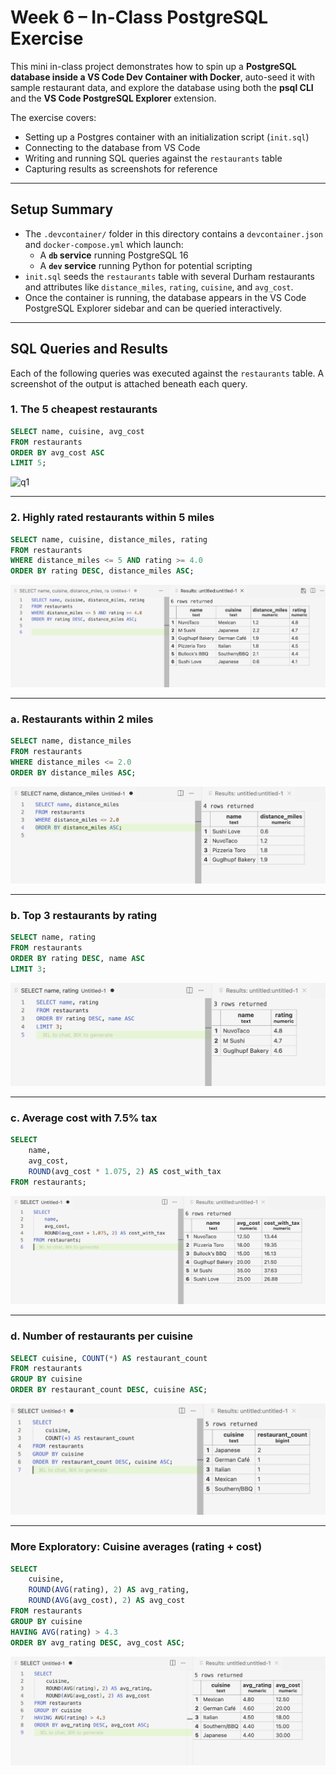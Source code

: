 # Week 6 – In-Class PostgreSQL Exercise

This mini in-class project demonstrates how to spin up a **PostgreSQL database inside a VS Code Dev Container with Docker**, auto-seed it with sample restaurant data, and explore the database using both the **psql CLI** and the **VS Code PostgreSQL Explorer** extension.  

The exercise covers:
- Setting up a Postgres container with an initialization script (`init.sql`)
- Connecting to the database from VS Code
- Writing and running SQL queries against the `restaurants` table
- Capturing results as screenshots for reference

---

## Setup Summary
- The `.devcontainer/` folder in this directory contains a `devcontainer.json` and `docker-compose.yml` which launch:
  - A **`db` service** running PostgreSQL 16
  - A **`dev` service** running Python for potential scripting
- `init.sql` seeds the `restaurants` table with several Durham restaurants and attributes like `distance_miles`, `rating`, `cuisine`, and `avg_cost`.
- Once the container is running, the database appears in the VS Code PostgreSQL Explorer sidebar and can be queried interactively.

---

## SQL Queries and Results

Each of the following queries was executed against the `restaurants` table. A screenshot of the output is attached beneath each query.

### 1. The 5 cheapest restaurants  
```sql
SELECT name, cuisine, avg_cost
FROM restaurants
ORDER BY avg_cost ASC
LIMIT 5;
````

![q1](assets/q1.png)

---

### 2. Highly rated restaurants within 5 miles

```sql
SELECT name, cuisine, distance_miles, rating
FROM restaurants
WHERE distance_miles <= 5 AND rating >= 4.0
ORDER BY rating DESC, distance_miles ASC;
```

![q2](assets/q2.png)


---

### a. Restaurants within 2 miles

```sql
SELECT name, distance_miles
FROM restaurants
WHERE distance_miles <= 2.0
ORDER BY distance_miles ASC;
```

![a](assets/a.png)


---

### b. Top 3 restaurants by rating

```sql
SELECT name, rating
FROM restaurants
ORDER BY rating DESC, name ASC
LIMIT 3;
```

![b](assets/b.png)

---

### c. Average cost with 7.5% tax

```sql
SELECT 
    name,
    avg_cost,
    ROUND(avg_cost * 1.075, 2) AS cost_with_tax
FROM restaurants;
```

![c](assets/c.png)

---

### d. Number of restaurants per cuisine

```sql
SELECT cuisine, COUNT(*) AS restaurant_count
FROM restaurants
GROUP BY cuisine
ORDER BY restaurant_count DESC, cuisine ASC;
```

![d](assets/d.png)

---

### More Exploratory: Cuisine averages (rating + cost)

```sql
SELECT 
    cuisine,
    ROUND(AVG(rating), 2) AS avg_rating,
    ROUND(AVG(avg_cost), 2) AS avg_cost
FROM restaurants
GROUP BY cuisine
HAVING AVG(rating) > 4.3
ORDER BY avg_rating DESC, avg_cost ASC;
```

![more](assets/more.png)
